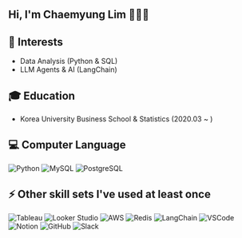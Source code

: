 ## Hi, I'm Chaemyung Lim 👩🏻‍💻

<!--
**ChaemyungLim/ChaemyungLim** is a ✨ _special_ ✨ repository because its `README.md` (this file) appears on your GitHub profile.

Here are some ideas to get you started:

- 🔭 I’m currently working on ...
- 🌱 I’m currently learning ...
- 👯 I’m looking to collaborate on ...
- 🤔 I’m looking for help with ...
- 💬 Ask me about ...
- 📫 How to reach me: ...
- 😄 Pronouns: ...
- ⚡ Fun fact: ...
-->

## 🎯 Interests
- Data Analysis (Python & SQL)  
- LLM Agents & AI (LangChain)

## 🎓 Education
- Korea University Business School & Statistics (2020.03 ~ )

## 💻 Computer Language
![Python](https://img.shields.io/badge/Python-3776AB?style=flat&logo=python&logoColor=white)
![MySQL](https://img.shields.io/badge/MySQL-4479A1?style=flat&logo=mysql&logoColor=white)
![PostgreSQL](https://img.shields.io/badge/PostgreSQL-4169E1?style=flat&logo=postgresql&logoColor=white)

## ⚡ Other skill sets I've used at least once
![Tableau](https://img.shields.io/badge/Tableau-E97627?style=flat&logo=tableau&logoColor=white)
![Looker Studio](https://img.shields.io/badge/Looker%20Studio-4285F4?style=flat&logo=looker&logoColor=white)
![AWS](https://img.shields.io/badge/AWS-232F3E?style=flat&logo=amazon-aws&logoColor=white)
![Redis](https://img.shields.io/badge/Redis-DC382D?style=flat&logo=redis&logoColor=white)
![LangChain](https://img.shields.io/badge/LangChain-000000?style=flat&logo=langchain&logoColor=white)
![VSCode](https://img.shields.io/badge/VSCode-007ACC?style=flat&logo=visual-studio-code&logoColor=white)
![Notion](https://img.shields.io/badge/Notion-000000?style=flat&logo=notion&logoColor=white)
![GitHub](https://img.shields.io/badge/GitHub-181717?style=flat&logo=github&logoColor=white)
![Slack](https://img.shields.io/badge/Slack-4A154B?style=flat&logo=slack&logoColor=white)

